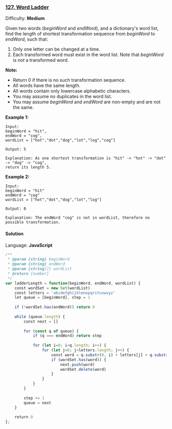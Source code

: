 ### [127\. Word Ladder](https://leetcode.com/problems/word-ladder/)

Difficulty: **Medium**


Given two words (_beginWord_ and _endWord_), and a dictionary's word list, find the length of shortest transformation sequence from _beginWord_ to _endWord_, such that:

1.  Only one letter can be changed at a time.
2.  Each transformed word must exist in the word list. Note that _beginWord_ is _not_ a transformed word.

**Note:**

*   Return 0 if there is no such transformation sequence.
*   All words have the same length.
*   All words contain only lowercase alphabetic characters.
*   You may assume no duplicates in the word list.
*   You may assume _beginWord_ and _endWord_ are non-empty and are not the same.

**Example 1:**

```
Input:
beginWord = "hit",
endWord = "cog",
wordList = ["hot","dot","dog","lot","log","cog"]

Output: 5

Explanation: As one shortest transformation is "hit" -> "hot" -> "dot" -> "dog" -> "cog",
return its length 5.
```

**Example 2:**

```
Input:
beginWord = "hit"
endWord = "cog"
wordList = ["hot","dot","dog","lot","log"]

Output: 0

Explanation: The endWord "cog" is not in wordList, therefore no possible transformation.
```


#### Solution

Language: **JavaScript**

```javascript
/**
 * @param {string} beginWord
 * @param {string} endWord
 * @param {string[]} wordList
 * @return {number}
 */
var ladderLength = function(beginWord, endWord, wordList) {
    const wordSet = new Set(wordList)
    const letters = 'abcdefghijklmnopqrstuvwxyz'
    let queue = [beginWord], step = 1
    
    if (!wordSet.has(endWord)) return 0
    
    while (queue.length) {
        const next = []
        
        for (const q of queue) {
            if (q === endWord) return step
            
            for (let i=0; i<q.length; i++) {
                for (let j=0; j<letters.length; j++) {
                    const word = q.substr(0, i) + letters[j] + q.substr(i+1, q.length)
                    if (wordSet.has(word)) {
                        next.push(word)
                        wordSet.delete(word)
                    }
                }
            }
        }
        
        step += 1
        queue = next
    }
    
    return 0
};
```